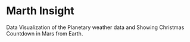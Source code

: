 Marth Insight
=============

Data Visualization of the Planetary weather data and Showing Christmas Countdown in Mars from Earth.
